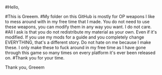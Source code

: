 
                              

#Hello,


#This is Greeem.
#My folder on this GitHub is mostly for OP weapons I like to mess around with in my free time that I made. You do not need to use these weapons, you can modify them in any way you want. I do not care.
#All I ask is that you do not redistribute my material as your own. Even if it's modified. If you use my mods for a guide and you completely change EVERYTHING, that's a different story. Do not hate on me because I make these. I only make these to fuck around in my free time as I have gone through this game so many times on every platform it's ever been released on.
#Thank you for your time.

Thank you,
   Greeem
